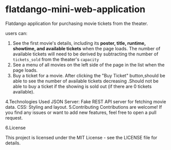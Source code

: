 # flatdango-mini-web-application
 Flatdango application for purchasing movie tickets from the theater.

 users can:

1. See the first movie's details, including its **poster, title, runtime, showtime, and available tickets** when the page loads. The number of available tickets will need to be derived by subtracting the number of `tickets_sold` from the theater's `capacity`
2. See a menu of all movies on the left side of the page in the list when the page loads.
3. Buy a ticket for a movie. After clicking the "Buy Ticket" button,should be able to see the number of available tickets decreasing .Should not be able to buy a ticket if the showing is sold out (if there are 0 tickets available).

4.Technologies Used
JSON Server: Fake REST API server for fetching movie data.
CSS: Styling and layout.
5.Contributing
Contributions are welcome! If you find any issues or want to add new features, feel free to open a pull request.

6.License

This project is licensed under the MIT License - see the LICENSE file for details.